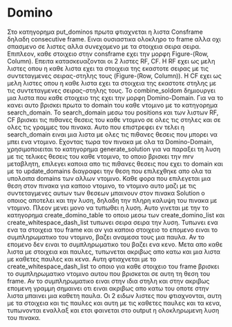 # Domino


Στο κατηγορημα put_dominos πρωτα φτιαχνεται η λιστα Consframe δηλαδη consecutive frame. Ειναι ουσιαστικα ολοκληρο το frame
αλλα οχι σπασμενο σε λιστες αλλα συνεχομενο με τα στοιχεια σειρα σειρα. Επιπλεον, καθε στοιχειο στην consframe εχει την μορφη
Figure-(Row, Column). Επειτα κατασκευαζονται οι 2 λιστες RF, CF. Η RF εχει ως μελη λιστες οπου η καθε λιστα εχει τα στοιχεια 
της εκαστοτε σειρας με τις συντεταγμενες σειρας-στηλης τους (Figure-(Row, Column)). Η CF εχει ως μελη λιστες οπου η καθε λιστα εχει τα
στοιχεια της εκαστοτε στηλης με τις συντεταγμενες σειρας-στηλης τους. Το combine_soldom δημιουργει μια λιστα που καθε στοιχειο της 
εχει την μορφη Domino-Domain. Για να το κανει αυτο βρισκει πρωτα το domain του καθε ντομινο με το κατηγορημα search_domain. Το
search_domain μεσω του positions και των λιστων RF, CF βρισκει τις πιθανες θεσεις του καθε ντομινο σε ολες τις στηλες και σε ολες
τις γραμμες του πινακα. Αυτο που επιστρεφει εν τελει η search_domain ειναι μια λιστα με ολες τις πιθανες θεσεις που μπορει να μπει
ενα ντομινο. Εχοντας τωρα τον πινακα με ολα τα Domino-Domain, χρησιμοποιειται το κατηγορημα generate_solution για να παραξει τη λυση 
με τις τελικες θεσεις του καθε ντομινο, το οποιο βρισκει την mrv μεταβλητη, επιλεγει καποια απο τις πιθανες θεσεις που εχει το domain
και με το update_domains διαγραφει την θεση που επιλεχθηκε απο ολα τα υπολοιπα domains των αλλων ντομινο. Καθε φορα που επιλεγεται 
μια θεση στον πινακα για καποιο ντομινο, το ντομινο αυτο μαζι με τις συντεταγμενες αυτων των θεσεων μπαινουν στον πινακα Solution ο 
οποιος αποτελει και την λυση, δηλαδη την πληρη καλυψη του πινακα με ντομινο. Πλεον μενει μονο να τυπωθει η λυση. Αυτο γινεται με την 
το κατηγορημα create_domino_table το οποιο μεσω των create_domino_list και create_whitespace_dash_list τυπωνει σειρα σειρα την λυση.
Τυπωνει ενα ενα τα στοιχεια του frame και αν για καποιο στοιχειο το επομενο ειναι το συμπληρωματικο του ντομινο, βαζει αναμεσα τους μια
παυλα. Αν το επομενο δεν ειναι το συμπληρωματικο του βαζει ενα κενο. Μετα απο καθε λιστα με στοιχεια και παυλες, τυπωνεται ακριβως απο
κατω και μια λιστα με καθετες παυλες και κενα. Αυτη φτιαχνεται με το create_whitespace_dash_list το οποιο για καθε στοιχειο του frame
βρισκει το συμπληρωματικο ντομινο αυτου που βρισκεται σε αυτη τη θεση του frame. Αν το συμπληρωματικο ειναι στην ιδια στηλη και στην 
ακριβως επομενη γραμμη σημαινει οτι ειναι ακριβως απο κατω του οποτε στην λιστα μπαινει μια καθετη παυλα. Οι 2 ειδων λιστες που 
φτιαχνονται, αυτη με τα στοιχεια και τις παυλες και αυτη με τις καθετες παυλες και τα κενα, τυπωνονται εναλλαξ και ετσι φαινεται στο 
output η ολοκληρωμενη λυση του πινακα.
